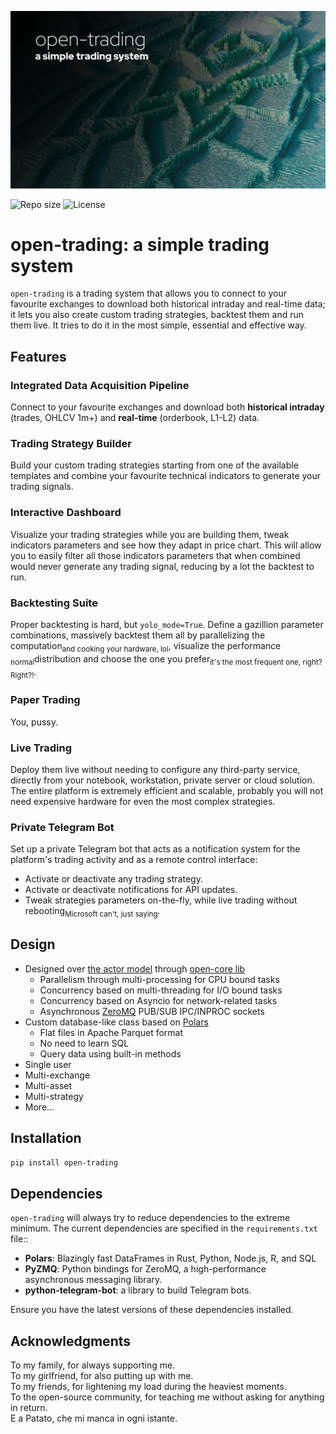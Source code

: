 ![`open-trading` header image.](docs/header.jpg)

![Repo size](https://img.shields.io/github/repo-size/ilpomo/open-trading?color=70e000)
![License](https://img.shields.io/github/license/ilpomo/open-trading?color=70e000)

# open-trading: a simple trading system

`open-trading` is a trading system that allows you to connect to your favourite exchanges to download both historical 
intraday and real-time data; it lets you also create custom trading strategies, backtest them and run them live. It 
tries to do it in the most simple, essential and effective way.

## Features

### Integrated Data Acquisition Pipeline

Connect to your favourite exchanges and download both **historical intraday** (trades, OHLCV 1m+) and **real-time** 
(orderbook, L1-L2) data.

### Trading Strategy Builder

Build your custom trading strategies starting from one of the available templates and combine your favourite technical 
indicators to generate your trading signals.

### Interactive Dashboard

Visualize your trading strategies while you are building them, tweak indicators parameters and see how they adapt in 
price chart. This will allow you to easily filter all those indicators parameters that when combined would never 
generate any trading signal, reducing by a lot the backtest to run.

### Backtesting Suite

Proper backtesting is hard, but `yolo_mode=True`. Define a gazillion parameter combinations, massively backtest them all 
by parallelizing the computation<sub>and cooking your hardware, lol</sub>, visualize the performance 
<sub>normal</sub>distribution and choose the one you prefer<sub>it's the most frequent one, right? Right?!</sub>.

### Paper Trading

You, pussy.

### Live Trading

Deploy them live without needing to configure any third-party service, directly from your notebook, workstation, private 
server or cloud solution. The entire platform is extremely efficient and scalable, probably you will not need expensive 
hardware for even the most complex strategies.

### Private Telegram Bot

Set up a private Telegram bot that acts as a notification system for the platform's trading activity and as a remote 
control interface:
- Activate or deactivate any trading strategy.
- Activate or deactivate notifications for API updates.
- Tweak strategies parameters on-the-fly, while live trading without rebooting<sub>Microsoft can't, just 
  saying</sub>.

## Design

- Designed over [the actor model](https://en.wikipedia.org/wiki/Actor_model) through [open-core lib](https://github.com/ilpomo/open-core)
  - Parallelism through multi-processing for CPU bound tasks
  - Concurrency based on multi-threading for I/O bound tasks
  - Concurrency based on Asyncio for network-related tasks
  - Asynchronous [ZeroMQ](https://github.com/zeromq/pyzmq) PUB/SUB IPC/INPROC sockets
- Custom database-like class based on [Polars](https://github.com/pola-rs/polars/)
  - Flat files in Apache Parquet format
  - No need to learn SQL
  - Query data using built-in methods
- Single user
- Multi-exchange
- Multi-asset
- Multi-strategy
- More...

## Installation

```sh
pip install open-trading
```

## Dependencies

`open-trading` will always try to reduce dependencies to the extreme minimum. The current dependencies are specified in 
the `requirements.txt` file::

- **Polars**: Blazingly fast DataFrames in Rust, Python, Node.js, R, and SQL
- **PyZMQ**: Python bindings for ZeroMQ, a high-performance asynchronous messaging library.
- **python-telegram-bot**: a library to build Telegram bots.

Ensure you have the latest versions of these dependencies installed.

## Acknowledgments

To my family, for always supporting me.  
To my girlfriend, for also putting up with me.  
To my friends, for lightening my load during the heaviest moments.  
To the open-source community, for teaching me without asking for anything in return.  
E a Patato, che mi manca in ogni istante.
